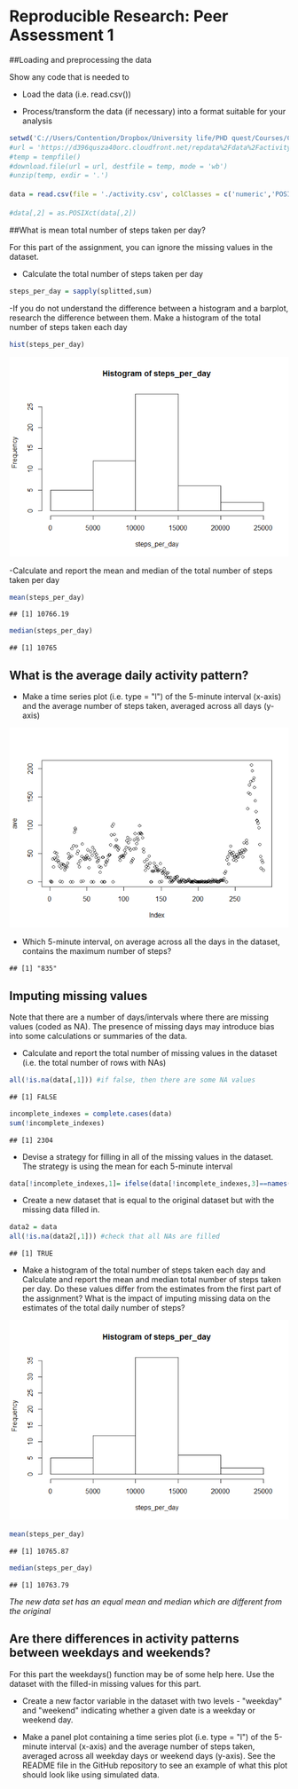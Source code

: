 # Reproducible Research: Peer Assessment 1

##Loading and preprocessing the data

Show any code that is needed to

* Load the data (i.e. read.csv())

* Process/transform the data (if necessary) into a format suitable for your analysis


```r
setwd('C://Users/Contention/Dropbox/University life/PHD quest/Courses/Cousera_Reproducible Research/Assignment2/')
#url = 'https://d396qusza40orc.cloudfront.net/repdata%2Fdata%2Factivity.zip'
#temp = tempfile()
#download.file(url = url, destfile = temp, mode = 'wb')
#unzip(temp, exdir = '.')

data = read.csv(file = './activity.csv', colClasses = c('numeric','POSIXct','character'))

#data[,2] = as.POSIXct(data[,2])
```

##What is mean total number of steps taken per day?

For this part of the assignment, you can ignore the missing values in the dataset.

- Calculate the total number of steps taken per day




```r
steps_per_day = sapply(splitted,sum)
```

-If you do not understand the difference between a histogram and a barplot, research the difference between them. Make a histogram of the total number of steps taken each day


```r
hist(steps_per_day)
```

![](PA1_template_files/figure-html/unnamed-chunk-4-1.png) 

-Calculate and report the mean and median of the total number of steps taken per day


```r
mean(steps_per_day)
```

```
## [1] 10766.19
```

```r
median(steps_per_day)
```

```
## [1] 10765
```

## What is the average daily activity pattern?

- Make a time series plot (i.e. type = "l") of the 5-minute interval (x-axis) and the average number of steps taken, averaged across all days (y-axis)

![](PA1_template_files/figure-html/unnamed-chunk-6-1.png) 

- Which 5-minute interval, on average across all the days in the dataset, contains the maximum number of steps?


```
## [1] "835"
```


## Imputing missing values

Note that there are a number of days/intervals where there are missing values (coded as NA). The presence of missing days may introduce bias into some calculations or summaries of the data.

- Calculate and report the total number of missing values in the dataset (i.e. the total number of rows with NAs)


```r
all(!is.na(data[,1])) #if false, then there are some NA values
```

```
## [1] FALSE
```

```r
incomplete_indexes = complete.cases(data)
sum(!incomplete_indexes)
```

```
## [1] 2304
```


- Devise a strategy for filling in all of the missing values in the dataset. The strategy is using the mean for each 5-minute interval


```r
data[!incomplete_indexes,1]= ifelse(data[!incomplete_indexes,3]==names(ave),0,ave)
```

- Create a new dataset that is equal to the original dataset but with the missing data filled in.


```r
data2 = data
all(!is.na(data2[,1])) #check that all NAs are filled
```

```
## [1] TRUE
```

- Make a histogram of the total number of steps taken each day and Calculate and report the mean and median total number of steps taken per day. Do these values differ from the estimates from the first part of the assignment? What is the impact of imputing missing data on the estimates of the total daily number of steps?

![](PA1_template_files/figure-html/unnamed-chunk-11-1.png) 


```r
mean(steps_per_day)
```

```
## [1] 10765.87
```

```r
median(steps_per_day)
```

```
## [1] 10763.79
```
*The new data set has an equal mean and median which are different from the original*

## Are there differences in activity patterns between weekdays and weekends?

For this part the weekdays() function may be of some help here. Use the dataset with the filled-in missing values for this part.

- Create a new factor variable in the dataset with two levels - "weekday" and "weekend" indicating whether a given date is a weekday or weekend day.

- Make a panel plot containing a time series plot (i.e. type = "l") of the 5-minute interval (x-axis) and the average number of steps taken, averaged across all weekday days or weekend days (y-axis). See the README file in the GitHub repository to see an example of what this plot should look like using simulated data.
